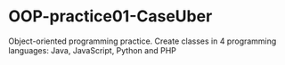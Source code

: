 # OOP-practice01-CaseUber
Object-oriented programming practice. Create classes in 4 programming languages: Java, JavaScript, Python and PHP
